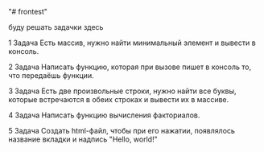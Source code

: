 "# frontest" 

буду решать задачки здесь

1 Задача
Есть массив, нужно найти минимальный элемент и вывести в консоль.

2 Задача
Написать функцию, которая при вызове пишет в консоль то, что передаёшь функции.

3 Задача
Есть две произвольные строки, нужно найти все буквы, которые встречаются в обеих строках и вывести их в массиве.

4 Задача
Написать функцию вычисления факториалов.

5 Задача
Создать html-файл, чтобы при его нажатии, появлялось название вкладки и надпись "Hello, world!"